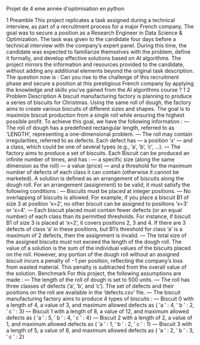 Projet de 4 eme année d'optimisation en python

1 Preamble
This project replicates a task assigned during a technical interview, as part of a recruitment
process for a major French company. The goal was to secure a position as a Research Engineer in
Data Science & Optimization. The task was given to the candidate four days before a technical
interview with the company’s expert panel. During this time, the candidate was expected to
familiarize themselves with the problem, define it formally, and develop effective solutions based
on AI algorithms.
The project mirrors the information and resources provided to the candidate, without adding
any additional elements beyond the original task description.
The question now is : Can you rise to the challenge of this recruitment phase and secure a position
at this prestigious French company by applying the knowledge and skills you’ve gained from the
AI algorithms course ?
1
2 Problem Description
A biscuit manufacturing factory is planning to produce a series of biscuits for Christmas. Using
the same roll of dough, the factory aims to create various biscuits of different sizes and shapes.
The goal is to maximize biscuit production from a single roll while ensuring the highest possible
profit.
To achieve this goal, we have the following information :
— The roll of dough has a predefined rectangular length, referred to as ’LENGTH’, representing a one-dimensional problem.
— The roll may contain irregularities, referred to as defects. Each defect has
— a position ‘x‘
— and a class, which could be one of several types (e.g., ’a’, ’b’, ’c’, ...).
— The factory aims to produce a set of biscuits. Each Biscuit can be produced an infinite
number of times, and has :
— a specific size (along the same dimension as the roll)
— a value (price)
— and a threshold for the maximum number of defects of each class it can contain (otherwise it cannot be marketed).
A solution is defined as an arrangement of biscuits along the dough roll. For an arrangement
(assignment) to be valid, it must satisfy the following conditions :
— Biscuits must be placed at integer positions.
— No overlapping of biscuits is allowed. For example, if you place a biscuit B1 of size 3 at
position ‘x=2‘, no other biscuit can be assigned to positions ‘x=3‘ or ‘x=4‘.
— Each biscuit placed must contain fewer defects (or an equal number) of each class than
its permitted thresholds. For instance, if biscuit B1 of size 3 is placed at ‘x=2‘, it covers
positions 2, 3 and 4. If there are 3 defects of class ’a’ in these positions, but B1’s threshold
for class ’a’ is a maximum of 2 defects, then the assignment is invalid.
— The total size of the assigned biscuits must not exceed the length of the dough roll.
The value of a solution is the sum of the individual values of the biscuits placed on the roll.
However, any portion of the dough roll without an assigned biscuit incurs a penalty of −1 per
position, reflecting the company’s loss from wasted material. This penalty is subtracted from the
overall value of the solution.
Benchmark
For this project, the following assumptions are made :
— The length of the roll of dough is set to 500 units.
— The roll has three classes of defects (’a’, ’b’, and ’c’). The set of defects and their positions
on the roll are available in the ’defects.csv’ file.
— The biscuit manufacturing factory aims to produce 4 types of biscuits :
— Biscuit 0 with a length of 4, a value of 3, and maximum allowed defects as {
′a
′
: 4,
′
b
′
:
2,
′
c
′
: 3}
— Biscuit 1 with a length of 8, a value of 12, and maximum allowed defects as {
′a
′
:
5,
′
b
′
: 4,
′
c
′
: 4}
— Biscuit 2 with a length of 2, a value of 1, and maximum allowed defects as {
′a
′
: 1,
′
b
′
:
2,
′
c
′
: 1}
— Biscuit 3 with a length of 5, a value of 8, and maximum allowed defects as {
′a
′
: 2,
′
b
′
:
3,
′
c
′
: 2}
